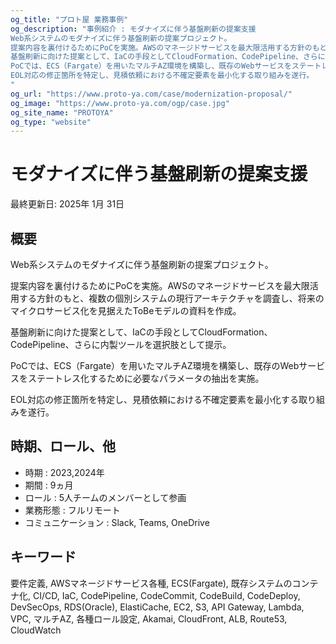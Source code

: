 ```yaml
---
og_title: "プロト屋 業務事例"
og_description: "事例紹介 : モダナイズに伴う基盤刷新の提案支援
Web系システムのモダナイズに伴う基盤刷新の提案プロジェクト。
提案内容を裏付けるためにPoCを実施。AWSのマネージドサービスを最大限活用する方針のもと、複数の個別システムの現行アーキテクチャを調査し、将来のマイクロサービス化を見据えたToBeモデルの資料を作成。
基盤刷新に向けた提案として、IaCの手段としてCloudFormation、CodePipeline、さらに内製ツールを選択肢として提示。
PoCでは、ECS（Fargate）を用いたマルチAZ環境を構築し、既存のWebサービスをステートレス化するために必要なパラメータの抽出を実施。
EOL対応の修正箇所を特定し、見積依頼における不確定要素を最小化する取り組みを遂行。
"
og_url: "https://www.proto-ya.com/case/modernization-proposal/"
og_image: "https://www.proto-ya.com/ogp/case.jpg"
og_site_name: "PROTOYA"
og_type: "website"
---
```

# モダナイズに伴う基盤刷新の提案支援
<p class="update-date">最終更新日: 2025年 1月 31日</p>

## 概要
Web系システムのモダナイズに伴う基盤刷新の提案プロジェクト。

提案内容を裏付けるためにPoCを実施。AWSのマネージドサービスを最大限活用する方針のもと、複数の個別システムの現行アーキテクチャを調査し、将来のマイクロサービス化を見据えたToBeモデルの資料を作成。

基盤刷新に向けた提案として、IaCの手段としてCloudFormation、CodePipeline、さらに内製ツールを選択肢として提示。

PoCでは、ECS（Fargate）を用いたマルチAZ環境を構築し、既存のWebサービスをステートレス化するために必要なパラメータの抽出を実施。

EOL対応の修正箇所を特定し、見積依頼における不確定要素を最小化する取り組みを遂行。

## 時期、ロール、他
- 時期 : 2023,2024年 
- 期間 : 9ヵ月
- ロール : 5人チームのメンバーとして参画
- 業務形態 : フルリモート
- コミュニケーション : Slack, Teams, OneDrive

## キーワード
要件定義, AWSマネージドサービス各種, ECS(Fargate), 既存システムのコンテナ化, CI/CD, IaC, CodePipeline, CodeCommit, CodeBuild, CodeDeploy, DevSecOps, RDS(Oracle), ElastiCache, EC2, S3, API Gateway, Lambda, VPC, マルチAZ, 各種ロール設定, Akamai, CloudFront, ALB, Route53, CloudWatch
